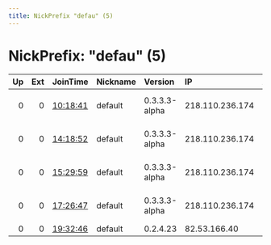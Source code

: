 ```yaml
---
title: NickPrefix "defau" (5)
---
```


# NickPrefix: "defau" (5)

|   Up |   Ext | JoinTime                                                                                            | Nickname   | Version       | IP              | AS                               | CC   |   ORp |   Dirp | OS      | Contact   |   eFamMembers |
|-----:|------:|:----------------------------------------------------------------------------------------------------|:-----------|:--------------|:----------------|:---------------------------------|:-----|------:|-------:|:--------|:----------|--------------:|
|    0 |     0 | [10:18:41](https://metrics.torproject.org/rs.html#details/73C9C02071194D9F407F3891D9B878CDEE0364BB) | default    | 0.3.3.3-alpha | 218.110.236.174 | So-net Entertainment Corporation | jp   | 18967 |      0 | Windows | None      |             1 |
|    0 |     0 | [14:18:52](https://metrics.torproject.org/rs.html#details/010B41DA5F0013CBAEC82585E14C6C507CBD433A) | default    | 0.3.3.3-alpha | 218.110.236.174 | So-net Entertainment Corporation | jp   | 18967 |      0 | Windows | None      |             1 |
|    0 |     0 | [15:29:59](https://metrics.torproject.org/rs.html#details/477C768354B29681249D8EF21BDB9BD50FEE377B) | default    | 0.3.3.3-alpha | 218.110.236.174 | So-net Entertainment Corporation | jp   | 18967 |      0 | Windows | None      |             1 |
|    0 |     0 | [17:26:47](https://metrics.torproject.org/rs.html#details/4E30E0644A2AFBD6524B3140644D03E8E510AE5C) | default    | 0.3.3.3-alpha | 218.110.236.174 | So-net Entertainment Corporation | jp   | 18967 |      0 | Windows | None      |             1 |
|    0 |     0 | [19:32:46](https://metrics.torproject.org/rs.html#details/CF459737DC46E16C510EA49E013725B308BBA718) | default    | 0.2.4.23      | 82.53.166.40    | Telecom Italia                   | it   |   443 |   9030 | Windows | None      |             1 |

